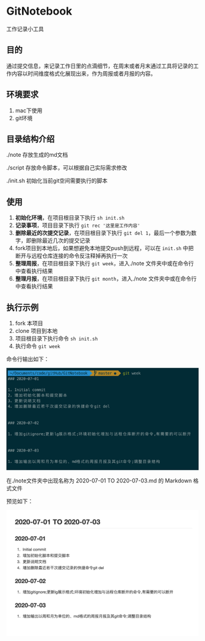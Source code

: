 # GitNotebook
工作记录小工具

## 目的

通过提交信息，来记录工作日里的点滴细节，在周末或者月末通过工具将记录的工作内容以时间维度格式化展现出来，作为周报或者月报的内容。

## 环境要求

1. mac下使用
2. git环境

## 目录结构介绍

./note 存放生成的md文档

./script 存放命令脚本，可以根据自己实际需求修改

./init.sh 初始化当前git空间需要执行的脚本

## 使用

1. **初始化环境**，在项目根目录下执行 `sh init.sh`
2. **记录事项**，项目目录下执行 `git rec '这里是工作内容'`
3. **删除最近的次提交记录**，在项目根目录下执行 `git del 1`，最后一个参数为数字，即删除最近几次的提交记录
4. fork项目到本地后，如果想避免本地提交push到远程，可以在 `init.sh` 中把断开与远程仓库连接的命令反注释掉再执行一次
5. **整理周报**，在项目根目录下执行 `git week`，进入./note 文件夹中或在命令行中查看执行结果
6. **整理月报**，在项目根目录下执行 `git month`，进入./note 文件夹中或在命令行中查看执行结果

## 执行示例

1. fork 本项目
2. clone 项目到本地
3. 项目根目录下执行命令 `sh init.sh`
4. 执行命令 `git week`

命令行输出如下：

![](/image/git_week_img.png)


在./note文件夹中出现名称为 2020-07-01 TO 2020-07-03.md 的 Markdown 格式文件

预览如下：

![](/image/md预览.png)

